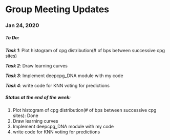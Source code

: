 # Group Meeting Updates
### Jan 24, 2020
  ##### To Do:
  _**Task 1**_: Plot histogram of cpg distribution(# of bps between successive cpg sites)
  
  _**Task 2**_: Draw learning curves
  
  _**Task 3**_: Implement deepcpg_DNA module with my code
  
  _**Task 4**_: write code for KNN voting for predictions
  
 ##### Status at the end of the week:
   1. Plot histogram of cpg distribution(# of bps between successive cpg sites): Done 
  2. Draw learning curves
  3. Implement deepcpg_DNA module with my code
  4. write code for KNN voting for predictions
